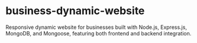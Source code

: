 # business-dynamic-website
Responsive dynamic website for businesses built with Node.js, Express.js, MongoDB, and Mongoose, featuring both frontend and backend integration.

